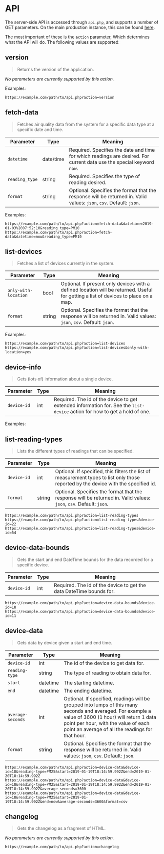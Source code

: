 # API
The server-side API is accessed through `api.php`, and supports a number of GET parameters. On the main production instance, this can be found [here](https://aq.connectedhumber.org/api.php).

The most important of these is the `action` parameter, Which determines what the API will do. The following values are supported:

## version
> Returns the version of the application.

_No parameters are currently supported by this action._

Examples:


```
https://example.com/path/to/api.php?action=version
```


## fetch-data
> Fetches air quality data from the system for a specific data type at a specific date and time.

Parameter			| Type		| Meaning
--------------------|-----------|---------------------
`datetime`			| date/time	| Required. Specifies the date and time for which readings are desired. For current data use the special keyword `now`.
`reading_type`		| string	| Required. Specifies the type of reading desired.
`format`            | string    | Optional. Specifies the format that the response will be returned in. Valid values: `json`, `csv`. Default: `json`.

Examples:

```
https://example.com/path/to/api.php?action=fetch-data&datetime=2019-01-03%2007:52:10&reading_type=PM10
https://example.com/path/to/api.php?action=fetch-data&datetime=now&reading_type=PM10
```

## list-devices
> Fetches a list of devices currently in the system.

Parameter			| Type		| Meaning
--------------------|-----------|---------------------
`only-with-location`| bool		| Optional. If present only devices with a defined location will be returned. Useful for getting a list of devices to place on a map.
`format`            | string    | Optional. Specifies the format that the response will be returned in. Valid values: `json`, `csv`. Default: `json`.

Examples:

```
https://example.com/path/to/api.php?action=list-devices
https://example.com/path/to/api.php?action=list-devices&only-with-location=yes
```

## device-info
> Gets (lots of) information about a single device.

Parameter			| Type		| Meaning
--------------------|-----------|---------------------
`device-id`         | int		| Required. The id of the device to get extended information for. See the `list-device` action for how to get a hold of one.

Examples:

## list-reading-types
> Lists the different types of readings that can be specified.

Parameter			| Type		| Meaning
--------------------|-----------|---------------------
`device-id`         | int		| Optional. If specified, this filters the list of measurement types to list only those reported by the device with the specified id.
`format`            | string    | Optional. Specifies the format that the response will be returned in. Valid values: `json`, `csv`. Default: `json`.

```
https://example.com/path/to/api.php?action=list-reading-types
https://example.com/path/to/api.php?action=list-reading-types&device-id=22
https://example.com/path/to/api.php?action=list-reading-types&device-id=54
```


## device-data-bounds
> Gets the start and end DateTime bounds for the data recorded for a specific device.

Parameter			| Type		| Meaning
--------------------|-----------|---------------------
`device-id`         | int		| Required. The id of the device to get the data DateTime bounds for.

```
https://example.com/path/to/api.php?action=device-data-bounds&device-id=18
https://example.com/path/to/api.php?action=device-data-bounds&device-id=11
```

## device-data
> Gets data by device given a start and end time.

Parameter			| Type		| Meaning
--------------------|-----------|---------------------
`device-id`			| int		| The id of the device to get data for.
`reading-type`		| string	| The type of reading to obtain data for.
`start`				| datetime  | The starting datetime.
`end`				| datetime  | The ending datetime.
`average-seconds`	| int		| Optional. If specified, readings will be grouped into lumps of this many seconds and averaged. For example a value of 3600 (1 hour) will return 1 data point per hour, with the value of each point an average of all the readings for that hour.
`format`            | string    | Optional. Specifies the format that the response will be returned in. Valid values: `json`, `csv`. Default: `json`.

```
https://example.com/path/to/api.php?action=device-data&device-id=18&reading-type=PM25&start=2019-01-19T18:14:59.992Z&end=2019-01-20T18:14:59.992Z
https://example.com/path/to/api.php?action=device-data&device-id=18&reading-type=PM25&start=2019-01-19T18:14:59.992Z&end=2019-01-20T18:14:59.992Z&average-seconds=3600
https://example.com/path/to/api.php?action=device-data&device-id=18&reading-type=PM25&start=2019-01-19T18:14:59.992Z&end=now&average-seconds=3600&format=csv
```


## changelog
> Gets the changelog as a fragment of HTML.

_No parameters are currently supported by this action._

```
https://example.com/path/to/api.php?action=changelog
```
